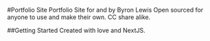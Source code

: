 #Portfolio Site
Portfolio Site for and by Byron Lewis
Open sourced for anyone to use and make their own.
CC share alike.

##Getting Started
Created with love and NextJS.
